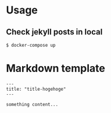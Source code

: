 # Usage
## Check jekyll posts in local
```
$ docker-compose up
```

# Markdown template
```
---
title: "title-hogehoge"
---

something content...
```